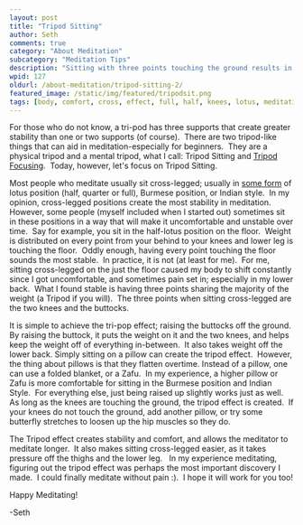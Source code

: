 ```yaml
---
layout: post
title: "Tripod Sitting"
author: Seth
comments: true
category: "About Meditation"
subcategory: "Meditation Tips"
description: "Sitting with three points touching the ground results in a stable position to meditate in."
wpid: 127
oldurl: /about-meditation/tripod-sitting-2/
featured_image: /static/img/featured/tripodsit.png
tags: [body, comfort, cross, effect, full, half, knees, lotus, meditation, pose, position, posture, quarter, siddhasana, sit, sitting, tripod, zabuton, zafu]
---
```


For those who do not know, a tri-pod has three supports that create greater stability than one or two supports (of course).  There are two tripod-like things that can aid in meditation-especially for beginners.  They are a physical tripod and a mental tripod, what I call: Tripod Sitting and [Tripod Focusing](/posts/about-meditation/meditation-tips/tripod-focusing).  Today, however, let's focus on Tripod Sitting.

<!--more-->

Most people who meditate usually sit cross-legged; usually in [some form](/posts/about-meditation/meditation-tips/meditation-postures/) of lotus position (half, quarter or full), Burmese position, or Indian style.  In my opinion, cross-legged positions create the most stability in meditation.  However, some people (myself included when I started out) sometimes sit in these positions in a way that will make it uncomfortable and unstable over time.  Say for example, you sit in the half-lotus position on the floor.  Weight is distributed on every point from your behind to your knees and lower leg is touching the floor.  Oddly enough, having every point touching the floor sounds the most stable.  In practice, it is not (at least for me).  For me, sitting cross-legged on the just the floor caused my body to shift constantly since I got uncomfortable, and sometimes pain set in; especially in my lower back.  What I found stable is having three points sharing the majority of the weight (a Tripod if you will).  The three points when sitting cross-legged are the two knees and the buttocks.

It is simple to achieve the tri-pop effect; raising the buttocks off the ground.  By raising the buttock, it puts the weight on it and the two knees, and helps keep the weight off of everything in-between.  It also takes weight off the lower back. Simply sitting on a pillow can create the tripod effect.  However, the thing about pillows is that they flatten overtime. Instead of a pillow, one can use a folded blanket, or a Zafu.  In my experience, a higher pillow or Zafu is more comfortable for sitting in the Burmese position and Indian Style.  For everything else, just being raised up slightly works just as well.  As long as the knees are touching the ground, the tripod effect is created.  If your knees do not touch the ground, add another pillow, or try some butterfly stretches to loosen up the hip muscles so they do.

The Tripod effect creates stability and comfort, and allows the meditator to meditate longer.  It also makes sitting cross-legged easier, as it takes pressure off the thighs and the lower leg.   In my experience meditating, figuring out the tripod effect was perhaps the most important discovery I made.  I could finally meditate without pain :).  I hope it will work for you too!

Happy Meditating!

-Seth
